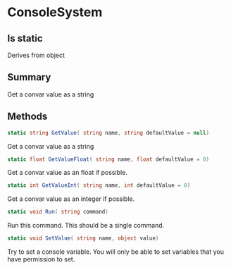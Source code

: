 # ConsoleSystem

## Is static
Derives from object

## Summary

Get a convar value as a string
## Methods

```c#
static string GetValue( string name, string defaultValue = null) 
```
Get a convar value as a string
```c#
static float GetValueFloat( string name, float defaultValue = 0) 
```
Get a convar value as an float if possible.
```c#
static int GetValueInt( string name, int defaultValue = 0) 
```
Get a convar value as an integer if possible.
```c#
static void Run( string command) 
```
Run this command. This should be a single command.
```c#
static void SetValue( string name, object value) 
```
Try to set a console variable. You will only be able to set variables that you have permission to set.
